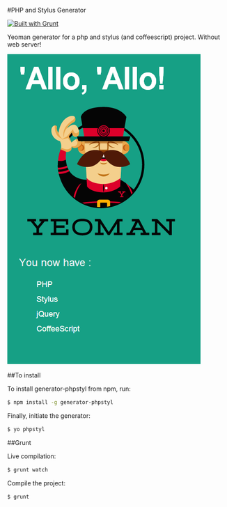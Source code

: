 #PHP and Stylus Generator

[![Built with Grunt](https://cdn.gruntjs.com/builtwith.png)](http://gruntjs.com/)

Yeoman generator for a php and stylus (and coffeescript) project.
Without web server!

![demo](https://raw.githubusercontent.com/cedced19/generator-phpstyl/master/demo.png)

##To install

To install generator-phpstyl from npm, run:

```bash
$ npm install -g generator-phpstyl
```

Finally, initiate the generator:

```bash
$ yo phpstyl
```

##Grunt

Live compilation:

```bash
$ grunt watch
```

Compile the project:

```bash
$ grunt
```
